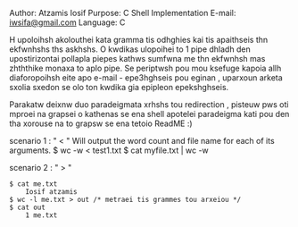   Author:  Atzamis Iosif 
  Purpose: C Shell Implementation
  E-mail: iwsifa@gmail.com
  Language:  C
 
 H upoloihsh akolouthei kata gramma tis odhghies kai tis apaithseis thn ekfwnhshs ths askhshs. 
 O kwdikas ulopoihei to 1 pipe dhladh den upostirizontai pollapla piepes kathws sumfwna me thn ekfwnhsh mas zhththike monaxa to aplo pipe.
Se periptwsh pou mou ksefuge kapoia allh diaforopoihsh eite apo e-mail - epe3hghseis pou eginan , uparxoun arketa sxolia sxedon se olo ton kwdika gia epipleon epekshghseis.

Parakatw deixnw duo paradeigmata xrhshs tou redirection , pisteuw pws oti mproei na grapsei o kathenas se ena shell apotelei paradeigma kati pou den tha xorouse na to grapsw se ena tetoio ReadME :) 

scenario 1 : " < "
 Will output the word count and file name for each of its arguments. 
	$ wc -w < test1.txt
	$ cat myfile.txt | wc -w


scenario 2 : " > "

	$ cat me.txt
		Iosif atzamis
	$ wc -l me.txt > out /* metraei tis grammes tou arxeiou */
	$ cat out
		1 me.txt
